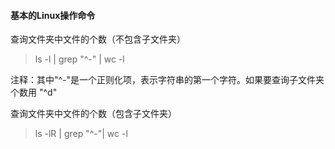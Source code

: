 #### 基本的Linux操作命令

查询文件夹中文件的个数（不包含子文件夹）
>ls -l | grep "^-" | wc -l

注释：其中"^-"是一个正则化项，表示字符串的第一个字符。如果要查询子文件夹个数用 "^d"

查询文件夹中文件的个数（包含子文件夹）

>ls -lR | grep "^-"| wc -l


